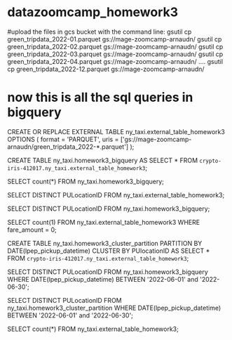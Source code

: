 # datazoomcamp_homework3
#upload the files in gcs bucket with the command line:
gsutil cp green_tripdata_2022-01.parquet gs://mage-zoomcamp-arnaudn/
gsutil cp green_tripdata_2022-02.parquet gs://mage-zoomcamp-arnaudn/
gsutil cp green_tripdata_2022-03.parquet gs://mage-zoomcamp-arnaudn/
gsutil cp green_tripdata_2022-04.parquet gs://mage-zoomcamp-arnaudn/
....
gsutil cp green_tripdata_2022-12.parquet gs://mage-zoomcamp-arnaudn/

# now this is all the sql queries in bigquery
CREATE OR REPLACE EXTERNAL TABLE ny_taxi.external_table_homework3
OPTIONS (
  format = 'PARQUET',
  uris = ['gs://mage-zoomcamp-arnaudn/green_tripdata_2022-*.parquet']
);

CREATE TABLE ny_taxi.homework3_bigquery
AS
SELECT *
FROM `crypto-iris-412017.ny_taxi.external_table_homework3`;

SELECT count(*) FROM ny_taxi.homework3_bigquery;

SELECT DISTINCT PULocationID FROM
ny_taxi.external_table_homework3;

SELECT DISTINCT PULocationID FROM
ny_taxi.homework3_bigquery;

SELECT count(1) FROM ny_taxi.external_table_homework3
WHERE fare_amount = 0;

CREATE TABLE ny_taxi.homework3_cluster_partition
PARTITION BY DATE(lpep_pickup_datetime)
CLUSTER BY PUlocationID
AS
SELECT *
FROM `crypto-iris-412017.ny_taxi.external_table_homework3`;

SELECT DISTINCT PULocationID 
FROM ny_taxi.homework3_bigquery
WHERE DATE(lpep_pickup_datetime) BETWEEN '2022-06-01' and '2022-06-30';

SELECT DISTINCT PULocationID 
FROM ny_taxi.homework3_cluster_partition
WHERE DATE(lpep_pickup_datetime) BETWEEN '2022-06-01' and '2022-06-30';

SELECT count(*) FROM ny_taxi.external_table_homework3;






